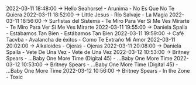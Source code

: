 2022-03-11 18:48:00 -> Hello Seahorse! - Arunima - No Es Que No Te Quiera
2022-03-11 18:52:00 -> Little Jesus - Río Salvaje - La Magia
2022-03-11 18:56:00 -> Surfistas del Sistema - Te Miro Para Ver Si Me Ves Mirarte - Te Miro Para Ver Si Me Ves Mirarte
2022-03-11 19:55:00 -> Daniela Spalla - Estábamos Tan Bien - Estábamos Tan Bien
2022-03-11 19:59:00 -> Café Tacvba - Avalancha de éxitos - Como Te Extraño Mi Amor
2022-03-11 20:02:00 -> Alkaloides - Ojeras - Ojeras
2022-03-11 20:08:00 -> Daniela Spalla - Vete De Una Vez - Vete de Una Vez
2022-03-12 10:53:00 -> Britney Spears - ...Baby One More Time (Digital 45) - ...Baby One More Time
2022-03-12 10:53:00 -> Britney Spears - ...Baby One More Time (Digital 45) - ...Baby One More Time
2022-03-12 10:56:00 -> Britney Spears - In the Zone - Toxic
